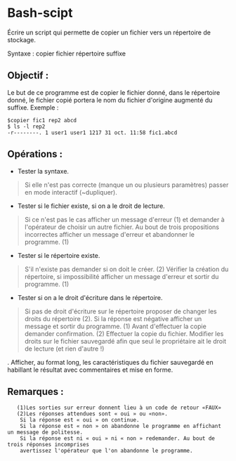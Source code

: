 # Bash-scipt
Écrire un script qui permette de copier un fichier vers un répertoire de stockage.

Syntaxe : copier fichier répertoire suffixe
##  Objectif :
Le but de ce programme est de copier le fichier donné, dans le répertoire donné, 
le fichier copié portera le nom du fichier d'origine augmenté du suffixe. 
 Exemple :

    $copier fic1 rep2 abcd
    $ ls -l rep2
    -r--------. 1 user1 user1 1217 31 oct. 11:58 fic1.abcd

## Opérations :
 - Tester la syntaxe.

> Si elle n'est pas correcte (manque un ou plusieurs paramètres) passer
> en mode interactif (~dupliquer).

 - Tester si le fichier existe, si on a le droit de lecture.

> Si ce n'est pas le cas afficher un message d'erreur (1) et demander à l'opérateur 
> de choisir un autre fichier. Au bout de trois propositions incorrectes 
> afficher un message d'erreur et abandonner le programme. (1)

- Tester si le répertoire existe.

> S'il n'existe pas demander si on doit le créer. (2) 
> Vérifier la création du répertoire, si impossibilité afficher un message 
> d'erreur et sortir du programme. (1)

 - Tester si on a le droit d'écriture dans le répertoire.

> Si pas de droit d'écriture sur le répertoire proposer de changer les droits du répertoire (2). 
> Si la réponse est négative afficher un message et sortir du programme. (1) 
> Avant d'effectuer la copie demander confirmation. (2)
>  Effectuer la copie du fichier. Modifier les droits sur le fichier sauvegardé afin que 
>  seul le propriétaire ait le droit de lecture (et rien d'autre !)

.
Afficher, au format long, les caractéristiques du fichier sauvegardé en habillant le résultat avec
commentaires et mise en forme.
## Remarques :
       (1)Les sorties sur erreur donnent lieu à un code de retour «FAUX»
       (2)Les réponses attendues sont « oui » ou «non». 
        Si la réponse est « oui » on continue.
        Si la réponse est « non » on abandonne le programme en affichant un message de politesse.
        Si la réponse est ni « oui » ni « non » redemander. Au bout de trois réponses incomprises
        avertissez l'opérateur que l'on abandonne le programme.




